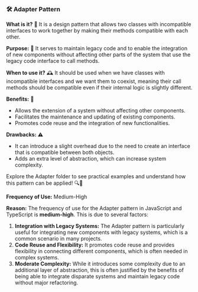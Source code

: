 ### 🛠️ Adapter Pattern

**What is it?** 🎨
It is a design pattern that allows two classes with incompatible interfaces to work together by making their methods compatible with each other.

**Purpose:** 🎯
It serves to maintain legacy code and to enable the integration of new components without affecting other parts of the system that use the legacy code interface to call methods.

**When to use it?** 🕰️
It should be used when we have classes with incompatible interfaces and we want them to coexist, meaning their call methods should be compatible even if their internal logic is slightly different.

**Benefits:** 🌟
- Allows the extension of a system without affecting other components.
- Facilitates the maintenance and updating of existing components.
- Promotes code reuse and the integration of new functionalities.

**Drawbacks:** ⚠️
- It can introduce a slight overhead due to the need to create an interface that is compatible between both objects.
- Adds an extra level of abstraction, which can increase system complexity.

Explore the Adapter folder to see practical examples and understand how this pattern can be applied! 🔍📂

**Frequency of Use:** Medium-High

**Reason:**
The frequency of use for the Adapter pattern in JavaScript and TypeScript is **medium-high**. This is due to several factors:

1. **Integration with Legacy Systems:** The Adapter pattern is particularly useful for integrating new components with legacy systems, which is a common scenario in many projects.
2. **Code Reuse and Flexibility:** It promotes code reuse and provides flexibility in connecting different components, which is often needed in complex systems.
3. **Moderate Complexity:** While it introduces some complexity due to an additional layer of abstraction, this is often justified by the benefits of being able to integrate disparate systems and maintain legacy code without major refactoring.

